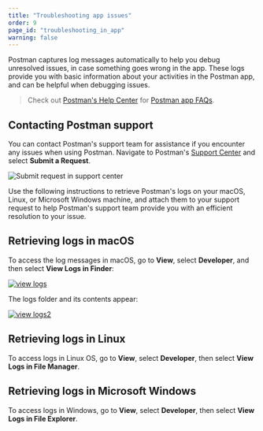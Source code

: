 ```yaml
---
title: "Troubleshooting app issues"
order: 9
page_id: "troubleshooting_in_app"
warning: false
---
```


Postman captures log messages automatically to help you debug unresolved issues, in case something goes wrong in the app. These logs provide you with basic information about your activities in the Postman app, and can be helpful when debugging issues.

> Check out [Postman's Help Center](https://support.postman.com/hc/en-us) for [Postman app FAQs](https://support.postman.com/hc/en-us/categories/115000609125-Postman-App).

## Contacting Postman support

You can contact Postman's support team for assistance if you encounter any issues when using Postman. Navigate to Postman's [Support Center](https://www.postman.com/support/) and select **Submit a Request**.

<img alt="Submit request in support center" src="https://assets.postman.com/postman-docs/support-center-submit-request.jpg">

Use the following instructions to retrieve Postman's logs on your macOS, Linux, or Microsoft Windows machine, and attach them to your support request to help Postman's support team provide you with an efficient resolution to your issue.

## Retrieving logs in macOS

To access the log messages in macOS, go to **View**, select **Developer**, and then select **View Logs in Finder**:

[![view logs](https://assets.postman.com/postman-docs/view-logs.jpg)](https://assets.postman.com/postman-docs/view-logs.jpg)

The logs folder and its contents appear:

[![view logs2](https://assets.postman.com/postman-docs/View_Logs2.png)](https://assets.postman.com/postman-docs/View_Logs2.png)

## Retrieving logs in Linux

To access logs in Linux OS, go to **View**, select **Developer**, then select **View Logs in File Manager**.

## Retrieving logs in Microsoft Windows

To access logs in Windows, go to **View**, select **Developer**, then select **View Logs in File Explorer**.
